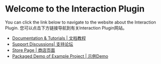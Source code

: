 # Welcome to the Interaction Plugin

You can click the link below to navigate to the website about the Interaction Plugin.
您可以点击下方链接导航到有关Interaction Plugin网站。

* [Documentation & Tutorials | 文档教程](https://github.com/GameFlower-CHN/UE_InteractionPlugin/wiki/Documentation-and-Usage-Tutorial-for-InteractionPlugin) 
* [Support Discussions| 支持论坛](https://github.com/GameFlower-CHN/UE_InteractionPlugin/discussions/1) 
* [Store Page | 商店页面]()
* [Packaged Demo of Example Project | 示例Demo](https://1drv.ms/u/c/4a6e2d1cadd18fe1/EV2SKK4DjXRPim-2Lcc-4P0BmoFiE87Z3ZzwwXdBqvYbfA?e=DW1Mwr)  
